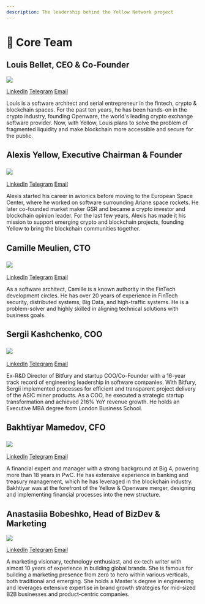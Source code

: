 ```yaml
---
description: The leadership behind the Yellow Network project
---
```


# 🍿 Core Team

## **Louis Bellet, CEO & Co-Founder**

![](<../.gitbook/assets/Bellet Louis.jpg>)

[LinkedIn](https://www.linkedin.com/in/louisbellet/) [Telegram](https://t.me/mod_yellow) [Email](mailto:lbellet@yellow.com)

Louis is a software architect and serial entrepreneur in the fintech, crypto & blockchain spaces. For the past ten years, he has been hands-on in the crypto industry, founding Openware, the world's leading crypto exchange software provider. Now, with Yellow, Louis plans to solve the problem of fragmented liquidity and make blockchain more accessible and secure for the public.

## **Alexis Yellow, Executive Chairman & Founder**

### ![](<../.gitbook/assets/Alexis Yellow.jpg>)

[LinkedIn](https://www.linkedin.com/in/sirkia/) [Telegram](http://t.me/alexisyellow) [Email](mailto:alex@yellow.com)

Alexis started his career in avionics before moving to the European Space Center, where he worked on software surrounding Ariane space rockets. He later co-founded market maker GSR and became a crypto investor and blockchain opinion leader. For the last few years, Alexis has made it his mission to support emerging crypto and blockchain projects, founding Yellow to bring the blockchain communities together.

## **Camille Meulien, CTO**

### ![](<../.gitbook/assets/Camille Meulien.jpg>)

[LinkedIn](https://www.linkedin.com/in/camillemeulien) [Telegram](http://t.me/camille_yellow) [Email](mailto:cmeulien@openware.com)

As a software architect, Camille is a known authority in the FinTech development circles. He has over 20 years of experience in FinTech security, distributed systems, Big Data, and high-traffic systems. He is a problem-solver and highly skilled in aligning technical solutions with business goals.

## **Sergii Kashchenko, COO**

### ![](<../.gitbook/assets/Kashchenko Sergii.jpg>)

[LinkedIn](https://www.linkedin.com/in/kashchenko/) [Telegram](http://t.me/sergii_ow) [Email](mailto:skashchenko@openware.com)

Ex-R\&D Director of Bitfury and startup COO/Co-Founder with a 16-year track record of engineering leadership in software companies. With Bitfury, Sergii implemented processes for efficient and transparent project delivery of the ASIC miner products. As a COO, he executed a strategic startup transformation and achieved 216% YoY revenue growth. He holds an Executive MBA degree from London Business School.

## **Bakhtiyar Mamedov, CFO**

### ![](<../.gitbook/assets/Bakhtiyar Mamedov.jpg>)

[LinkedIn](https://www.linkedin.com/in/bakhtiyar-mamedov-2175329/) [Telegram](http://t.me/bakhtiyar_yellow) [Email](mailto:bmammadov@openware.com)

A financial expert and manager with a strong background at Big 4, powering more than 18 years in PwC. He has extensive experience in banking and treasury management, which he has leveraged in the blockchain industry. Bakhtiyar was at the forefront of the Yellow & Openware merger, designing and implementing financial processes into the new structure.

## Anastasiia Bobeshko, Head of BizDev & Marketing

![](<../.gitbook/assets/Anastasiia Bobeshko.jpg>)

[LinkedIn](https://www.linkedin.com/in/anastasiiabobeshko/) [Telegram](https://t.me/anastasiia_yellow) [Email](mailto:abobeshko@yellow.com)&#x20;

A marketing visionary, technology enthusiast, and ex-tech writer with almost 10 years of experience in building global brands. She is famous for building a marketing presence from zero to hero within various verticals, both traditional and emerging. She holds a Master's degree in engineering and leverages extensive expertise in brand growth strategies for mid-sized B2B businesses and product-centric companies. &#x20;

